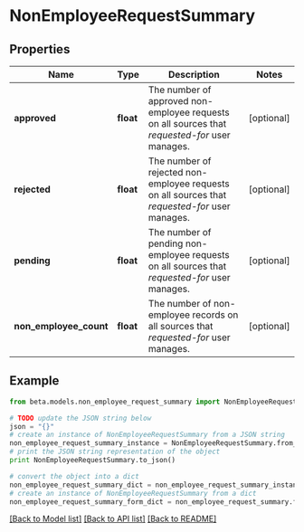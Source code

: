# NonEmployeeRequestSummary


## Properties
Name | Type | Description | Notes
------------ | ------------- | ------------- | -------------
**approved** | **float** | The number of approved non-employee requests on all sources that *requested-for* user manages. | [optional] 
**rejected** | **float** | The number of rejected non-employee requests on all sources that *requested-for* user manages. | [optional] 
**pending** | **float** | The number of pending non-employee requests on all sources that *requested-for* user manages. | [optional] 
**non_employee_count** | **float** | The number of non-employee records on all sources that *requested-for* user manages. | [optional] 

## Example

```python
from beta.models.non_employee_request_summary import NonEmployeeRequestSummary

# TODO update the JSON string below
json = "{}"
# create an instance of NonEmployeeRequestSummary from a JSON string
non_employee_request_summary_instance = NonEmployeeRequestSummary.from_json(json)
# print the JSON string representation of the object
print NonEmployeeRequestSummary.to_json()

# convert the object into a dict
non_employee_request_summary_dict = non_employee_request_summary_instance.to_dict()
# create an instance of NonEmployeeRequestSummary from a dict
non_employee_request_summary_form_dict = non_employee_request_summary.from_dict(non_employee_request_summary_dict)
```
[[Back to Model list]](../README.md#documentation-for-models) [[Back to API list]](../README.md#documentation-for-api-endpoints) [[Back to README]](../README.md)


